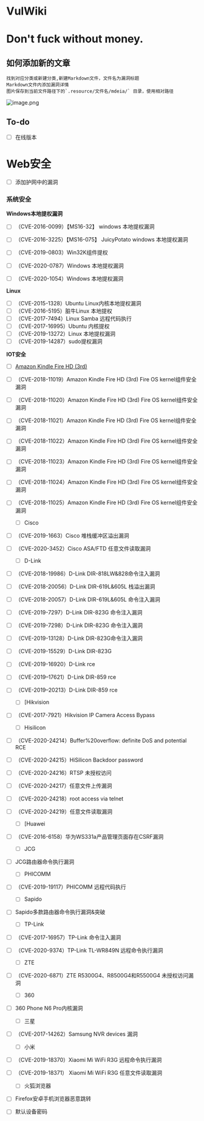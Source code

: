 # VulWiki



# Don't fuck without money.

## 如何添加新的文章

```
找到对应分类或新建分类,新建Markdown文件，文件名为漏洞标题
Markdown文件内添加漏洞详情 
图片保存到当前文件路径下的`.resource/文件名/mdeia/` 目录，使用相对路径
```

![image.png](https://i.loli.net/2020/10/13/KXZP21HS5fhzFsM.png)



## To-do

- [ ] 在线版本 

# Web安全

- [ ] 添加护网中的漏洞

### 系统安全

**Windows本地提权漏洞**

- [ ] （CVE-2016-0099）【MS16-32】 windows 本地提权漏洞
- [ ] （CVE-2016-3225）【MS16-075】 JuicyPotato windows 本地提权漏洞
- [ ] （CVE-2019-0803）Win32K组件提权
- [ ] （CVE-2020-0787）Windows 本地提权漏洞
- [ ] （CVE-2020-1054）Windows 本地提权漏洞



**Linux**

- [ ] （CVE-2015-1328）Ubuntu Linux内核本地提权漏洞
- [ ] （CVE-2016-5195）脏牛Linux 本地提权
- [ ] （CVE-2017-7494）Linux Samba 远程代码执行
- [ ] （CVE-2017-16995）Ubuntu 内核提权
- [ ] （CVE-2019-13272）Linux 本地提权漏洞
- [ ] （CVE-2019-14287）sudo提权漏洞

**IOT安全**

- [ ]  [Amazon Kindle Fire HD (3rd)]()
- [ ] （CVE-2018-11019）Amazon Kindle Fire HD (3rd) Fire OS kernel组件安全漏洞

- [ ] （CVE-2018-11020）Amazon Kindle Fire HD (3rd) Fire OS kernel组件安全漏洞
- [ ] （CVE-2018-11021）Amazon Kindle Fire HD (3rd) Fire OS kernel组件安全漏洞

- [ ] （CVE-2018-11022）Amazon Kindle Fire HD (3rd) Fire OS kernel组件安全漏洞

- [ ] （CVE-2018-11023）Amazon Kindle Fire HD (3rd) Fire OS kernel组件安全漏洞

- [ ] （CVE-2018-11024）Amazon Kindle Fire HD (3rd) Fire OS kernel组件安全漏洞

- [ ] （CVE-2018-11025）Amazon Kindle Fire HD (3rd) Fire OS kernel组件安全漏洞

  - [ ]  Cisco

- [ ] （CVE-2019-1663）Cisco 堆栈缓冲区溢出漏洞

- [ ] （CVE-2020-3452）Cisco ASA/FTD 任意文件读取漏洞

  - [ ]  D-Link

- [ ] （CVE-2018-19986）D-Link DIR-818LW&828命令注入漏洞

- [ ] （CVE-2018-20056）D-Link DIR-619L&605L 栈溢出漏洞

- [ ] （CVE-2018-20057）D-Link DIR-619L&605L 命令注入漏洞

- [ ] （CVE-2019-7297）D-Link DIR-823G 命令注入漏洞

- [ ] （CVE-2019-7298）D-Link DIR-823G 命令注入漏洞

- [ ] （CVE-2019-13128）D-Link DIR-823G命令注入漏洞

- [ ] （CVE-2019-15529）D-Link DIR-823G

- [ ] （CVE-2019-16920）D-Link rce

- [ ] （CVE-2019–17621）D-Link DIR-859 rce

- [ ] （CVE-2019–20213）D-Link DIR-859 rce

  - [ ]  [Hikvision

- [ ] （CVE-2017-7921）Hikvision IP Camera Access Bypass

  - [ ]  Hisilicon

- [ ] （CVE-2020-24214）Buffer%20overflow: definite DoS and potential RCE

- [ ] （CVE-2020-24215）HiSilicon Backdoor password

- [ ] （CVE-2020-24216）RTSP 未授权访问

- [ ] （CVE-2020-24217）任意文件上传漏洞

- [ ] （CVE-2020-24218）root access via telnet

- [ ] （CVE-2020-24219）任意文件读取漏洞

  - [ ]  [Huawei

- [ ] （CVE-2016-6158）华为WS331a产品管理页面存在CSRF漏洞

  - [ ]  JCG

- [ ] JCG路由器命令执行漏洞

  - [ ]  PHICOMM

- [ ] （CVE-2019-19117）PHICOMM 远程代码执行

  - [ ]  Sapido

- [ ] Sapido多款路由器命令执行漏洞&突破

  - [ ]  TP-Link

- [ ] （CVE-2017-16957）TP-Link 命令注入漏洞

- [ ] （CVE-2020-9374）TP-Link TL-WR849N 远程命令执行漏洞

  - [ ]  ZTE

- [ ] （CVE-2020-6871）ZTE R5300G4、R8500G4和R5500G4 未授权访问漏洞

  - [ ]  360

- [ ] 360 Phone N6 Pro内核漏洞

  - [ ]  三星

- [ ] （CVE-2017-14262）Samsung NVR devices 漏洞

  - [ ]  小米

- [ ] （CVE-2019-18370）Xiaomi Mi WiFi R3G 远程命令执行漏洞

- [ ] （CVE-2019-18371） Xiaomi Mi WiFi R3G 任意文件读取漏洞

  - [ ]  火狐浏览器

- [ ] Firefox安卓手机浏览器恶意跳转

- [ ] 默认设备密码
